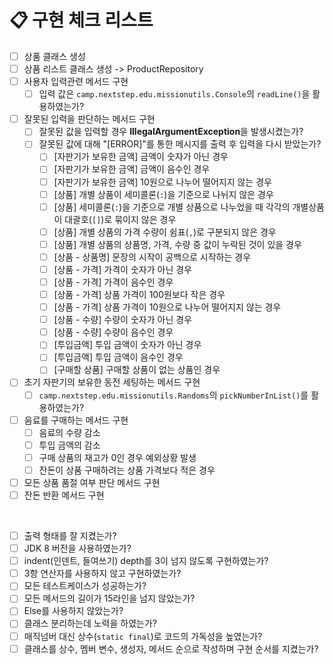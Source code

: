 # 📋 구현 체크 리스트
* [ ] 상품 클래스 생성
* [ ] 상품 리스트 클래스 생성 -> ProductRepository
* [ ] 사용자 입력관련 메서드 구현
    * [ ] 입력 값은 `camp.nextstep.edu.missionutils.Console`의 `readLine()`을 활용하였는가?
* [ ] 잘못된 입력을 판단하는 메서드 구현
    * [ ] 잘못된 값을 입력할 경우 **IllegalArgumentException**을 발생시켰는가?
    * [ ] 잘못된 값에 대해 "[ERROR]"를 통한 메시지를 출력 후 입력을 다시 받았는가?
        * [ ] [자판기가 보유한 금액] 금액이 숫자가 아닌 경우
        * [ ] [자판기가 보유한 금액] 금액이 음수인 경우
        * [ ] [자판기가 보유한 금액] 10원으로 나누어 떨어지지 않는 경우
        * [ ] [상품] 개별 상품이 세미콜론(`:`)을 기준으로 나뉘지 않은 경우
        * [ ] [상품] 세미콜론(`:`)을 기준으로 개별 상품으로 나누었을 때 각각의 개별상품이 대괄호(`[]`)로 묶이지 않은 경우
        * [ ] [상품] 개별 상품의 가격 수량이 쉼표(`,`)로 구분되지 않은 경우
        * [ ] [상품] 개별 상품의 상품명, 가격, 수량 중 값이 누락된 것이 있을 경우
        * [ ] [상품 - 상품명] 문장의 시작이 공백으로 시작하는 경우
        * [ ] [상품 - 가격] 가격이 숫자가 아닌 경우
        * [ ] [상품 - 가격] 가격이 음수인 경우
        * [ ] [상품 - 가격] 상품 가격이 100원보다 작은 경우
        * [ ] [상품 - 가격] 상품 가격이 10원으로 나누어 떨어지지 않는 경우
        * [ ] [상품 - 수량] 수량이 숫자가 아닌 경우
        * [ ] [상품 - 수량] 수량이 음수인 경우
        * [ ] [투입금액] 투입 금액이 숫자가 아닌 경우
        * [ ] [투입금액] 투입 금액이 음수인 경우
        * [ ] [구매할 상품] 구매할 상품이 없는 상품인 경우
* [ ] 초기 자판기의 보유한 동전 세팅하는 메서드 구현
    * [ ] `camp.nextstep.edu.missionutils.Randoms`의 `pickNumberInList()`를 활용하였는가?
* [ ] 음료를 구매하는 메서드 구현
    * [ ] 음료의 수량 감소
    * [ ] 투입 금액의 감소
    * [ ] 구매 상품의 재고가 0인 경우 예외상황 발생
    * [ ] 잔돈이 상품 구매하려는 상품 가격보다 적은 경우
* [ ] 모든 상품 품절 여부 판단 메서드 구현
* [ ] 잔돈 반환 메서드 구현

<br>

* [ ] 출력 형태를 잘 지켰는가?
* [ ] JDK 8 버전을 사용하였는가?
* [ ] indent(인덴트, 들여쓰기) depth를 3이 넘지 않도록 구현하였는가?
* [ ] 3항 연산자를 사용하지 않고 구현하였는가?
* [ ] 모든 테스트케이스가 성공하는가?
* [ ] 모든 메서드의 길이가 15라인을 넘지 않았는가?
* [ ] Else를 사용하지 않았는가?
* [ ] 클래스 분리하는데 노력을 하였는가?
* [ ] 매직넘버 대신 상수(`static final`)로 코드의 가독성을 높였는가?
* [ ] 클래스를 상수, 멤버 변수, 생성자, 메서드 순으로 작성하며 구현 순서를 지켰는가?